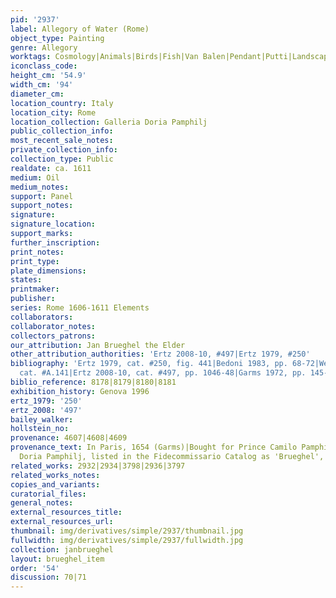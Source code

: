 ```yaml
---
pid: '2937'
label: Allegory of Water (Rome)
object_type: Painting
genre: Allegory
worktags: Cosmology|Animals|Birds|Fish|Van Balen|Pendant|Putti|Landscape
iconclass_code:
height_cm: '54.9'
width_cm: '94'
diameter_cm:
location_country: Italy
location_city: Rome
location_collection: Galleria Doria Pamphilj
public_collection_info:
most_recent_sale_notes:
private_collection_info:
collection_type: Public
realdate: ca. 1611
medium: Oil
medium_notes:
support: Panel
support_notes:
signature:
signature_location:
support_marks:
further_inscription:
print_notes:
print_type:
plate_dimensions:
states:
printmaker:
publisher:
series: Rome 1606-1611 Elements
collaborators:
collaborator_notes:
collectors_patrons:
our_attribution: Jan Brueghel the Elder
other_attribution_authorities: 'Ertz 2008-10, #497|Ertz 1979, #250'
bibliography: 'Ertz 1979, cat. #250, fig. 441|Bedoni 1983, pp. 68-72|Werche 2004,
  cat. #A.141|Ertz 2008-10, cat. #497, pp. 1046-48|Garms 1972, pp. 145-46, n.634'
biblio_reference: 8178|8179|8180|8181
exhibition_history: Genova 1996
ertz_1979: '250'
ertz_2008: '497'
bailey_walker:
hollstein_no:
provenance: 4607|4608|4609
provenance_text: In Paris, 1654 (Garms)|Bought for Prince Camilo Pamphilj|Galleria
  Doria Pamphilj, listed in the Fidecommissario Catalog as 'Brueghel', 1819.
related_works: 2932|2934|3798|2936|3797
related_works_notes:
copies_and_variants:
curatorial_files:
general_notes:
external_resources_title:
external_resources_url:
thumbnail: img/derivatives/simple/2937/thumbnail.jpg
fullwidth: img/derivatives/simple/2937/fullwidth.jpg
collection: janbrueghel
layout: brueghel_item
order: '54'
discussion: 70|71
---
```

